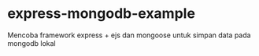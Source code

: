# express-mongodb-example

Mencoba framework express + ejs dan mongoose untuk simpan data pada mongodb lokal
